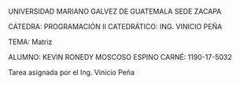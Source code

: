 UNIVERSIDAD MARIANO GALVEZ DE GUATEMALA SEDE ZACAPA

CÁTEDRA: PROGRAMACIÓN II CATEDRÁTICO: ING. VINICIO PEÑA

TEMA: Matriz 

ALUMNO: KEVIN RONEDY MOSCOSO ESPINO CARNÉ: 1190-17-5032

Tarea asignada por el Ing. Vinicio Peña
